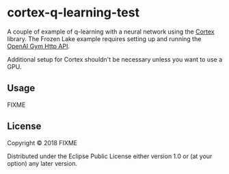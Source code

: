 # cortex-q-learning-test

A couple of example of q-learning with a neural network using the
[Cortex](https://github.com/originrose/cortex) library. The Frozen Lake example requires setting up and running the [OpenAI Gym Http API](https://github.com/openai/gym-http-api).

Additional setup for Cortex shouldn't be necessary unless you want to use a GPU.

## Usage

FIXME

## License

Copyright © 2018 FIXME

Distributed under the Eclipse Public License either version 1.0 or (at
your option) any later version.
